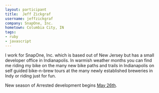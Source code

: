 ```yaml
---
layout: participant
title:  Jeff Zickgraf
username: jeffzickgraf
company: SnapOne, Inc.
hometown: Columbia City, IN
tags:
- ruby
- javascript
---
```


<!-- Tell us a little about yourself. -->

I work for SnapOne, Inc. which is based out of New Jersey but has a small developer office in Indianapolis. In warmish weather months you can find me riding my bike on the many new bike paths and trails in Indianapolis on self guided bike-n-brew tours at the many newly established breweries in Indy or riding just for fun. 

<!-- Tell us something interesting. -->

New season of Arrested development begins [May 26th](http://movies.netflix.com/movie/Arrested-Development/70140358?mqso=81003611).
